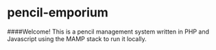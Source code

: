 # pencil-emporium

####Welcome! This is a pencil management system written in PHP and Javascript using the MAMP stack to run it locally.
